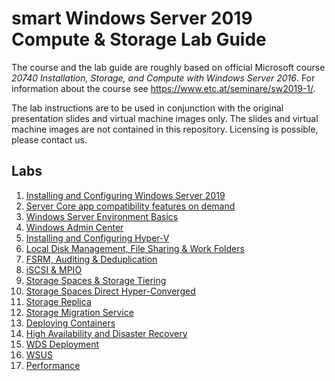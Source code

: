 # smart Windows Server 2019 Compute & Storage Lab Guide

The course and the lab guide are roughly based on official Microsoft course *20740 Installation, Storage, and Compute with Windows Server 2016*. For information about the course see <https://www.etc.at/seminare/sw2019-1/>.

The lab instructions are to be used in conjunction with the original presentation slides and virtual machine images only. The slides and virtual machine images are not contained in this repository. Licensing is possible, please contact us.

## Labs

1. [Installing and Configuring Windows Server 2019](Labs/Installing_and_Configuring_Windows_Server_2019.md)
1. [Server Core app compatibility features on demand](Labs/Server_Core_app_compatibility_features_on_demand.md)
1. [Windows Server Environment Basics](Labs/Windows-Server-Environment-Basics.md)
1. [Windows Admin Center](Labs/Windows-Admin-Center.md)
1. [Installing and Configuring Hyper-V](Labs/Installing-and-Configuring-Hyper-V.md)
1. [Local Disk Management, File Sharing & Work Folders](Labs/Local-Disk-Management-File-Sharing-Work-Folders.md)
1. [FSRM, Auditing & Deduplication](Labs/FSRM-Auditing-Deduplication.md)
1. [iSCSI & MPIO](Labs/iSCSI-MPIO.md)
1. [Storage Spaces & Storage Tiering](Labs/Storage-Spaces-Storage-Tiering.md)
1. [Storage Spaces Direct Hyper-Converged](Labs/Storage-Spaces-Direct-Hyper-Converged.md)
1. [Storage Replica](Labs/Storage-Replica.md)
1. [Storage Migration Service](Labs/Storage-Migration-Service.md)
1. [Deploying Containers](Labs/Deploying-Containers.md)
1. [High Availability and Disaster Recovery](Labs/High-Availability-and-Disaster-Recovery.md)
1. [WDS Deployment](Labs/WDS-Deployment.md)
1. [WSUS](Labs/WSUS.md)
1. [Performance](Labs/Performance.md)